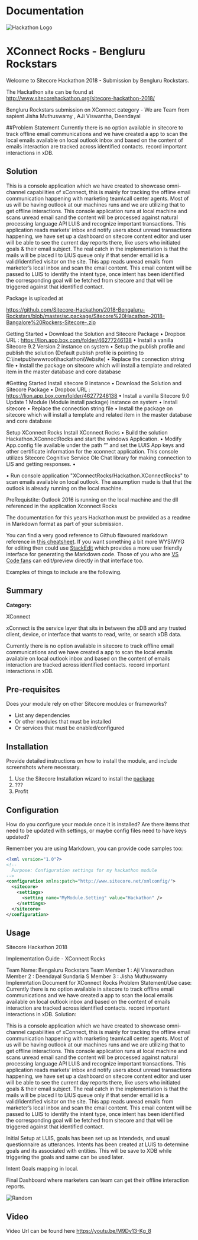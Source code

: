 # Documentation
![Hackathon Logo](documentation/images/hackathon.png?raw=true "Hackathon Logo")

# XConnect Rocks - Bengluru Rockstars

Welcome to Sitecore Hackathon 2018 - Submission by Bengluru Rockstars.

The Hackathon site can be found at http://www.sitecorehackathon.org/sitecore-hackathon-2018/

Bengluru Rockstars submission on XConnect category -  We are  Team from sapient Jisha Muthuswamy , AJi Viswantha, Deendayal



##Problem Statement
Currently there is no option available in sitecore to track offline email communications and we have created a app to scan the local emails available on local outlook inbox and based on the content of emails interaction are tracked across identified contacts. record important interactions in xDB. 

## Solution 
This is a console application which we have created to showcase omni-channel capabilities of xConnect, this is mainly for tracking the offline email communication happening with marketing team\call center agents. Most of us will be having outlook at our machines runs and we are utilizing that to get offline interactions. This console application runs at local machine and scans unread email sand the content will be processed against natural processing language API LUIS and recognize important transactions.   This application reads markets’ inbox and notify users about unread transactions happening, we have set up a dashboard on sitecore content editor and user will be able to see the current day reports there, like users who initiated goals & their email subject. The real catch in the implementation is that the mails will be placed I to LIUS queue only if that sender email id is a valid/identified visitor on the site.  This app reads unread emails from marketer’s local inbox and scan the email content. This email content will be passed to LUIS to identify the intent type, once intent has been identified the corresponding goal will be fetched from sitecore and that will be triggered against that identified contact. 

Package is uploaded at 

https://github.com/Sitecore-Hackathon/2018-Bengaluru-Rockstars/blob/master/sc.package/Sitecore%20Hacathon-2018-Bangalore%20Rockers-Sitecore-.zip

Getting Started
•	Download the Solution and Sitecore Package 
•	Dropbox URL : https://lion.app.box.com/folder/46277246138
•	Install a vanilla Sitecore 9.2 Version 2 instance on system
•	Setup the publish profile and publish the solution (Default publish profile is pointing to C:\inetpub\wwwroot\hackathon\Website)
•	Replace the connection string file
•	Install the package on sitecore which will install a template and related item in the master database and core database

#Getting Started
Install sitecore 9 instance
•	Download the Solution and Sitecore Package 
•	Dropbox URL : https://lion.app.box.com/folder/46277246138
•	Install a vanilla Sitecore 9.0 Update 1 Module (Module install package) instance on system
•	Install sitecore 
•	Replace the connection string file
•	Install the package on sitecore which will install a template and related item in the master database and core database

Setup XConnect Rocks 
Install XConnect Rocks 
•	Build the solution Hackathon.XConnectRocks and start the windows Application.
•	Modify App.config file available under the path “” and set the LUIS App keys and  other certificate information for the xconnect application. This console utilizes Sitecore Cognitive Service Ole Chat library for making connection to LIS and getting responses. 
•	

<add key="CognitiveService.OleChat.LUISAppUrl" value="https://westus.api.cognitive.microsoft.com/luis/v2.0/apps" />
    <add key="CognitiveService.OleChat.OleAppId" value="4590b630-2880-45e9-9dd1-13bdcc7b0093" />
    <add key="CognitiveService.OleChat.OleAppkey" value="13a3cf2af855495fbefe916a24de362e" />
    <add key="xConnectCertificate" value="StoreName=My;StoreLocation=LocalMachine;FindType=FindByThumbprint;FindValue=9EE7C4BA97D87E31F0300F2E1EAEC7E0BD7CC144" />
    <add key="xConnectClient" value="https://xp091.xconnect/" />
    <add key="APIToTriggerGoals" value="https://xp091.xconnect/" />
 

•	 Run console application "XConnectRocks/Hackathon.XConnectRocks" to scan emails available on local outlook. The assumption made is that that the outlook is already running on the local machine. 
 
PreRequistite: Outlook 2016 is running on the local machine and the dll referenced in the application Xconnect Rocks



The documentation for this years Hackathon must be provided as a readme in Markdown format as part of your submission. 

You can find a very good reference to Github flavoured markdown reference in [this cheatsheet](https://github.com/adam-p/markdown-here/wiki/Markdown-Cheatsheet). If you want something a bit more WYSIWYG for editing then could use [StackEdit](https://stackedit.io/app) which provides a more user friendly interface for generating the Markdown code. Those of you who are [VS Code fans](https://code.visualstudio.com/docs/languages/markdown#_markdown-preview) can edit/preview directly in that interface too.

Examples of things to include are the following.

## Summary

**Category:** 

XConnect

xConnect is the service layer that sits in between the xDB and any trusted client, device, or interface that wants to read, write, or search xDB data.

 Currently there is no option available in sitecore to track offline email communications and we have created a app to scan the local emails available on local outlook inbox and based on the content of emails interaction are tracked across identified contacts. record important interactions in xDB. 

## Pre-requisites

Does your module rely on other Sitecore modules or frameworks?

- List any dependencies
- Or other modules that must be installed
- Or services that must be enabled/configured

## Installation

Provide detailed instructions on how to install the module, and include screenshots where necessary.

1. Use the Sitecore Installation wizard to install the [package](#link-to-package)
2. ???
3. Profit

## Configuration

How do you configure your module once it is installed? Are there items that need to be updated with settings, or maybe config files need to have keys updated?

Remember you are using Markdown, you can provide code samples too:

```xml
<?xml version="1.0"?>
<!--
  Purpose: Configuration settings for my hackathon module
-->
<configuration xmlns:patch="http://www.sitecore.net/xmlconfig/">
  <sitecore>
    <settings>
      <setting name="MyModule.Setting" value="Hackathon" />
    </settings>
  </sitecore>
</configuration>
```

## Usage

Sitecore Hackathon 2018

Implementation Guide - XConnect Rocks 








Team Name: Bengaluru Rockstars Team
Member 1 : Aji Viswanadhan 
Member 2 :  Deendayal Sundaria S
Member 3 : Jisha Muthuswamy
Implemntation Document for XConnect Rocks
Problem Statement/Use case: 
Currently there is no option available in sitecore to track offline email communications and we have created a app to scan the local emails available on local outlook inbox and based on the content of emails interaction are tracked across identified contacts. record important interactions in xDB. 
Solution:
 
This is a console application which we have created to showcase omni-channel capabilities of xConnect, this is mainly for tracking the offline email communication happening with marketing team\call center agents. Most of us will be having outlook at our machines runs and we are utilizing that to get offline interactions. This console application runs at local machine and scans unread email sand the content will be processed against natural processing language API LUIS and recognize important transactions.   This application reads markets’ inbox and notify users about unread transactions happening, we have set up a dashboard on sitecore content editor and user will be able to see the current day reports there, like users who initiated goals & their email subject. The real catch in the implementation is that the mails will be placed I to LIUS queue only if that sender email id is a valid/identified visitor on the site.  This app reads unread emails from marketer’s local inbox and scan the email content. This email content will be passed to LUIS to identify the intent type, once intent has been identified the corresponding goal will be fetched from sitecore and that will be triggered against that identified contact. 
 























Initial Setup at LUIS, goals has been set up as Intendeds, and usual questionnaire as utterances.
Intents has been created at LUIS to determine goals and its associated with entities. This will be save to XDB while triggering the goals and same can be used later.
 
 

 


Intent Goals mapping in local.
  

 
Final Dashboard where marketers can team can get their offline interaction reports.
 


![Random](https://placeimg.com/480/240/any "Random")

## Video
 Video Url can be found here 
https://youtu.be/M9Dv13-Kg_8

